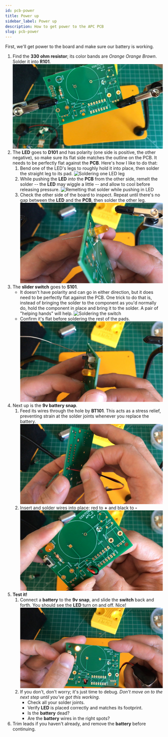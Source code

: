 ```yaml
---
id: pcb-power
title: Power up
sidebar_label: Power up
description: How to get power to the APC PCB
slug: pcb-power
---
```


<!-- TODO: remind that components will look different -->

First, we'll get power to the board and make sure our battery is working.

1. Find the **330 ohm resistor**; its color bands are _Orange Orange Brown_. Solder it into **R101**.
   ![R101](/img/assembly/r101.jpg)
2. The **LED** goes to **D101** and has polarity (one side is positive, the other negative), so make sure its flat side matches the outline on the PCB. It needs to be perfectly flat against the **PCB**. Here's how I like to do that:
   1. Bend one of the LED's legs to roughly hold it into place, then solder the straight leg to its pad.
      ![Soldering one LED leg](/img/assembly/led-solder.jpg)
   2. While pushing the **LED** _into_ the **PCB** from the other side, remelt the solder -- the **LED** may wiggle a little -- and allow to cool before releasing pressure.
      ![Remelting that solder while pushing in LED](/img/assembly/led-remelt.jpg)
   3. Check the other side of the board to inspect. Repeat until there's no gap between the **LED** and the **PCB**, then solder the other leg.
      ![LED, perfectly flat against PCB](/img/assembly/led-flat.jpg)
3. The **slider switch** goes to **S101**.
   - It doesn't have polarity and can go in either direction, but it does need to be perfectly flat against the PCB. One trick to do that is, instead of bringing the solder to the component as you'd normally do, hold the component in place and bring it to the solder. A pair of "helping hands" will help.
     ![Soldering the switch](/img/assembly/switch-solder.jpg)
   - Confirm it's flat before soldering the rest of the pads.
     ![Switch, perfectly flat against PCB](/img/assembly/switch-flat.jpg)
4. Next up is the **9v battery snap**.
   1. Feed its wires through the hole by **BT101**. This acts as a stress relief, preventing strain at the solder joints whenever you replace the battery.
      ![9v snap wires in their relief hole](/img/assembly/9v-relief.jpg)
   2. Insert and solder wires into place: red to **+** and black to **-**
      ![9v snap wires in place](/img/assembly/9v-wires.jpg)
5. **Test it!**
   1. Connect a **battery** to the **9v snap**, and slide the **switch** back and forth. You should see the **LED** turn on and off. Nice!
      ![Testing power](/img/assembly/power.jpg)
   2. If you don't, don't worry; it's just time to debug. _Don't move on to the next step until you've got this working._
      - Check all your solder joints.
      - Verify **LED** is placed correctly and matches its footprint.
      - Is the **battery** dead?
      - Are the **battery** wires in the right spots?
6. Trim leads if you haven't already, and remove the **battery** before continuing.
